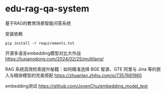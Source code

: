# edu-rag-qa-system
基于RAG的教育场景智能问答系统


安装依赖
```
pip install -r requirements.txt

```


开源多语言embedding模型对比大作战
https://luxiangdong.com/2024/02/25/multilang/

RAG 系统高效检索提升秘籍：如何精准选择 BGE 智源、GTE 阿里与 Jina 等的嵌入与精排模型的完美搭配
https://zhuanlan.zhihu.com/p/7357681980

embedding测试
https://github.com/JovenChu/embedding_model_test